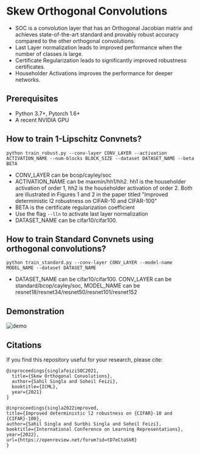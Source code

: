 # Skew Orthogonal Convolutions

+ SOC is a convolution layer that has an Orthogonal Jacobian matrix and achieves state-of-the-art standard and provably robust accuracy compared to the other orthogonal convolutions. 
+ Last Layer normalization leads to improved performance when the number of classes is large.
+ Certificate Regularization leads to significantly improved robustness certificates.
+ Householder Activations improves the performance for deeper networks.

## Prerequisites

+ Python 3.7+, Pytorch 1.6+
+ A recent NVIDIA GPU

## How to train 1-Lipschitz Convnets?

```python train_robust.py --conv-layer CONV_LAYER --activation ACTIVATION_NAME --num-blocks BLOCK_SIZE --dataset DATASET_NAME --beta BETA```
+ CONV_LAYER can be bcop/cayley/soc
+ ACTIVATION_NAME can be maxmin/hh1/hh2. hh1 is the householder activation of order 1, hh2 is the householder activation of order 2. Both are illustrated in Figures 1 and 2 in the paper titled "Improved deterministic l2 robustness on CIFAR-10 and CIFAR-100"
+ BETA is the certificate regularization coefficient
+ Use the flag ```--lln``` to activate last layer normalization
+ DATASET_NAME can be cifar10/cifar100.

## How to train Standard Convnets using orthogonal convolutions?
```python train_standard.py --conv-layer CONV_LAYER --model-name MODEL_NAME --dataset DATASET_NAME```
+ DATASET_NAME can be cifar10/cifar100. CONV_LAYER can be standard/bcop/cayley/soc, MODEL_NAME can be resnet18/resnet34/resnet50/resnet101/resnet152

## Demonstration

![demo](./figures/SOC_demo.png)

## Citations
If you find this repository useful for your research, please cite:

```
@inproceedings{singlafeiziSOC2021,
  title={Skew Orthogonal Convolutions},
  author={Sahil Singla and Soheil Feizi},
  booktitle={ICML},
  year={2021}
}

@inproceedings{singla2022improved,
title={Improved deterministic l2 robustness on {CIFAR}-10 and {CIFAR}-100},
author={Sahil Singla and Surbhi Singla and Soheil Feizi},
booktitle={International Conference on Learning Representations},
year={2022},
url={https://openreview.net/forum?id=tD7eCtaSkR}
}
```

